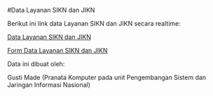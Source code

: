 #Data Layanan SIKN dan JIKN

Berikut ini link data Layanan SIKN dan JIKN secara realtime:

[Data Layanan SIKN dan JIKN](https://docs.google.com/spreadsheets/d/1iR8aGhHzaSFbwJWld_HCb-wPNJuv6gcIUr66_8WOvPI/edit?usp=sharing)

[Form Data Layanan SIKN dan JIKN](https://forms.gle/pH94YnyvttGKRLfz6)

Data ini dibuat oleh: 

Gusti Made (Pranata Komputer pada unit Pengembangan Sistem dan Jaringan Informasi Nasional)
